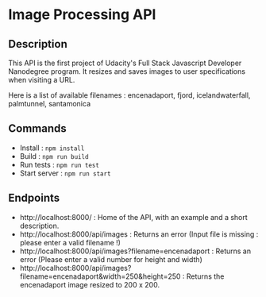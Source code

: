 # Image Processing API

## Description

This API is the first project of Udacity's Full Stack Javascript Developer Nanodegree program.
It resizes and saves images to user specifications when visiting a URL.

Here is a list of available filenames : encenadaport, fjord, icelandwaterfall, palmtunnel, santamonica

## Commands

- Install : `npm install `
- Build : `npm run build `
- Run tests : `npm run test `
- Start server : `npm run start `

## Endpoints

- http://localhost:8000/ : Home of the API, with an example and a short description.
- http://localhost:8000/api/images : Returns an error (Input file is missing : please enter a valid filename !)
- http://localhost:8000/api/images?filename=encenadaport : Returns an error (Please enter a valid number for height and width)
- http://localhost:8000/api/images?filename=encenadaport&width=250&height=250 : Returns the encenadaport image resized to 200 x 200.


